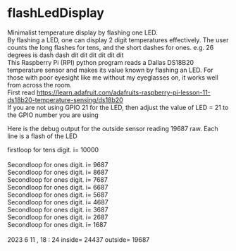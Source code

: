 # flashLedDisplay
Minimalist temperature display by flashing one LED. </br>
By flashing a LED, one can display 2 digit temperatures effectively.
The user counts the long flashes for tens, and the short dashes for ones.
e.g. 26 degrees is dash dash dit dit dit dit dit dit  </br>
This Raspberry Pi (RPI) python program reads a Dallas DS18B20 temperature sensor and makes its value known by flashing an LED.
For those with poor eyesight like me without my eyeglasses on,  it works well from across the room.  </br>
First read https://learn.adafruit.com/adafruits-raspberry-pi-lesson-11-ds18b20-temperature-sensing/ds18b20  </br>
If you are not using  GPIO 21 for the LED, then adjust the value of LED = 21 to the GPIO number you are using

Here is the debug output for the outside sensor reading 19687 raw. Each line is a flash of the LED

firstloop for tens digit. i= 10000</br>
</br>
Secondloop for ones digit. i= 9687 </br>
Secondloop for ones digit. i= 8687 </br>
Secondloop for ones digit. i= 7687 </br>
Secondloop for ones digit. i= 6687 </br>
Secondloop for ones digit. i= 5687 </br>
Secondloop for ones digit. i= 4687 </br>
Secondloop for ones digit. i= 3687 </br>
Secondloop for ones digit. i= 2687 </br>
Secondloop for ones digit. i= 1687 </br>
</br>
 2023 6 11 , 18 : 24   inside= 24437 outside= 19687 


